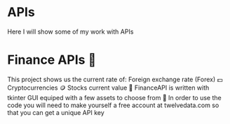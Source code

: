 # APIs
Here I will show some of my work with APIs
# Finance APIs :money_with_wings:
This project shows us the current rate of:
Foreign exchange rate (Forex) :dollar:
Cryptocurrencies :coin: 
Stocks current value :receipt:
FinanceAPI is written with tkinter GUI equiped with a few assets to choose from 🧐
In order to use the code you will need to make yourself a free account at twelvedata.com so that you can get a unique API key
